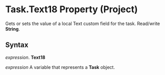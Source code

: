 
# Task.Text18 Property (Project)

Gets or sets the value of a local Text custom field for the task. Read/write  **String**.


## Syntax

 _expression_. **Text18**

 _expression_ A variable that represents a **Task** object.

